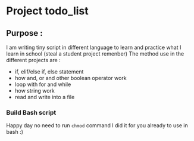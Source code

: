 # Project todo_list

## Purpose :

I am writing tiny script in different language to learn and practice what I learn in school (steal a student project remenber)
The method use in the different projects are :
  - if, elif/else if, else statement 
  - how and, or and other boolean operator work
  - loop with for and while
  - how string work
  - read and write into a file

### Build Bash script
Happy day no need to run `chmod` command I did it for you already to use in bash :)
